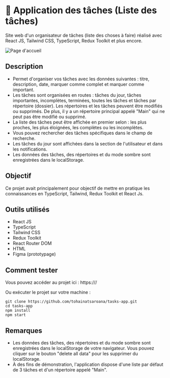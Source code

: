 # 📅 Application des tâches (Liste des tâches)

Site web d'un organisateur de tâches (liste des choses à faire) réalisé avec React JS, Tailwind CSS, TypeScript, Redux Toolkit et plus encore.

![Page d'accueil](https://github.com/tohainatsaroana/tasks-app/tree/main/public/tasks.png)

## Description

- Permet d'organiser vos tâches avec les données suivantes : titre, description, date, marquer comme complet et marquer comme important. 
- Les tâches sont organisées en routes : tâches du jour, tâches importantes, incomplètes, terminées, toutes les tâches et tâches par répertoire (dossier). Les répertoires et les tâches peuvent être modifiés ou supprimés. De plus, il y a un répertoire principal appelé "Main" qui ne peut pas être modifié ou supprimé.
- La liste des tâches peut être affichée en premier selon : les plus proches, les plus éloignées, les complètes ou les incomplètes.
- Vous pouvez rechercher des tâches spécifiques dans le champ de recherche.
- Les tâches du jour sont affichées dans la section de l'utilisateur et dans les notifications.
- Les données des tâches, des répertoires et du mode sombre sont enregistrées dans le localStorage.

## Objectif

Ce projet avait principalement pour objectif de mettre en pratique les connaissances en TypeScript, Tailwind, Redux Toolkit et React Js.

## Outils utilisés

- React JS
- TypeScript
- Tailwind CSS
- Redux Toolkit
- React Router DOM
- HTML
- Figma (prototypage)

## Comment tester

Vous pouvez accéder au projet ici : https:///

Ou exécuter le projet sur votre machine :

``` 
git clone https://github.com/tohainatsaroana/tasks-app.git
cd tasks-app
npm install
npm start
```

## Remarques

- Les données des tâches, des répertoires et du mode sombre sont enregistrées dans le localStorage de votre navigateur. Vous pouvez cliquer sur le bouton "delete all data" pour les supprimer du localStorage.
- À des fins de démonstration, l'application dispose d'une liste par défaut de 3 tâches et d'un répertoire appelé "Main".